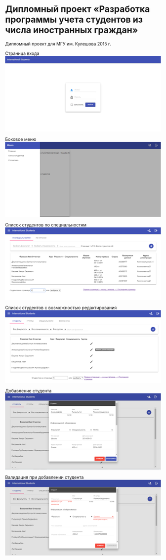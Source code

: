 # Дипломный проект «Разработка программы учета студентов из числа иностранных граждан»
 Дипломный проект для МГУ им. Кулешова 2015 г.
 
 
Страница входа 
![](InetnationalStudents/Docs/Скрины/Снимок1.JPG)

Боковое меню
![](InetnationalStudents/Docs/Скрины/Снимок2.PNG)

Список студентов по специальностям
![](InetnationalStudents/Docs/Скрины/Снимок3.PNG)

Список студентов с возможностью редактирования
![](InetnationalStudents/Docs/Скрины/Снимок4.png)

Добавление студента
![](InetnationalStudents/Docs/Скрины/Снимок5.PNG)

Валидация при добавлении студента
![](InetnationalStudents/Docs/Скрины/Снимок6.PNG)
